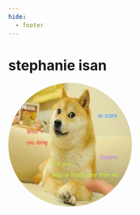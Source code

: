 ```yaml
---
hide:
  - footer
---
```


# stephanie isan


<img src = "../assets/saver.jpg" alt="testing" style = "border-radius: 50%;width:250px; height:250px;">

